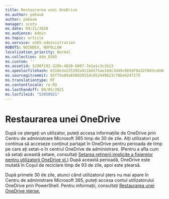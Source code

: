 ```yaml
---
title: Restaurarea unei OneDrive
ms.author: pebaum
author: pebaum
manager: scotv
ms.date: 04/21/2020
ms.audience: Admin
ms.topic: article
ms.service: o365-administration
ROBOTS: NOINDEX, NOFOLLOW
localization_priority: Normal
ms.collection: Adm_O365
ms.custom: ''
ms.assetid: 5298f192-326b-4820-b007-7e1a1c3c2b13
ms.openlocfilehash: 6310e3e225392a911bd1f5ae18dc3d49c6b50f0a32f603ceb60816657d5b3fc6
ms.sourcegitcommit: b5f7da89a650d2915dc652449623c78be6247175
ms.translationtype: MT
ms.contentlocale: ro-RO
ms.lasthandoff: 08/05/2021
ms.locfileid: "53958921"
---
```

# <a name="restore-a-deleted-onedrive"></a>Restaurarea unei OneDrive

După ce ștergeți un utilizator, puteți accesa informațiile de OneDrive prin Centru de administrare Microsoft 365 timp de 30 de zile. Alți utilizatori pot continua să acceseze conținut partajat în OneDrive pentru perioada de timp pe care ați setat-o în centrul OneDrive de administrare. (Pentru a afla cum să setați această setare, consultați [Setarea reținerii implicite a fișierelor pentru utilizatorii OneDrive șt.)](https://go.microsoft.com/fwlink/?linkid=874267) După această perioadă, OneDrive este mutată în Coșul de reciclare timp de 93 de zile, apoi este ștearsă.
  
După primele 30 de zile, atunci când utilizatorul șters nu mai apare în Centru de administrare Microsoft 365, puteți accesa contul utilizatorului OneDrive prin PowerShell. Pentru informații, consultați [Restaurarea unei OneDrive șterse.](https://go.microsoft.com/fwlink/?linkid=874269)
  

